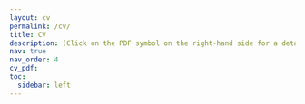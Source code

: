 ```yaml
---
layout: cv
permalink: /cv/
title: CV
description: (Click on the PDF symbol on the right-hand side for a detailed one.)
nav: true
nav_order: 4
cv_pdf: 
toc:
  sidebar: left
---
```

